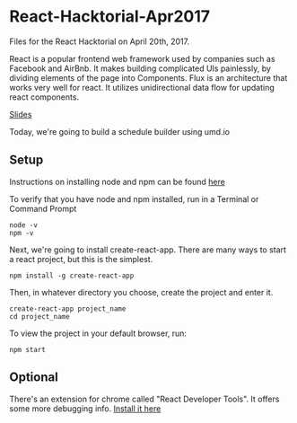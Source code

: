 # React-Hacktorial-Apr2017
Files for the React Hacktorial on April 20th, 2017.

React is a popular frontend web framework used by companies such as Facebook and AirBnb. It makes building complicated UIs painlessly, by dividing elements of the page into Components. Flux is an architecture that works very well for react. It utilizes unidirectional data flow for updating react components.

[Slides](https://docs.google.com/presentation/d/1cfCbJOgtvmY-V5zwi2DDbI8mxhjsho-fhDicO3jFXig/edit?usp=sharing)


Today, we're going to build a schedule builder using umd.io

## Setup

Instructions on installing node and npm can be found [here](https://nodejs.org/en/download/package-manager/)  

To verify that you have node and npm installed, run in a Terminal or Command Prompt

``` 
node -v
npm -v
```

Next, we're going to install create-react-app. There are many ways to start a react project, but this is the simplest.

```
npm install -g create-react-app
```

Then, in whatever directory you choose, create the project and enter it. 

``` 
create-react-app project_name
cd project_name
```

To view the project in your default browser, run:

```
npm start
```

## Optional

There's an extension for chrome called "React Developer Tools". It offers some more debugging info. [Install it here](https://chrome.google.com/webstore/detail/react-developer-tools/fmkadmapgofadopljbjfkapdkoienihi?hl=en)